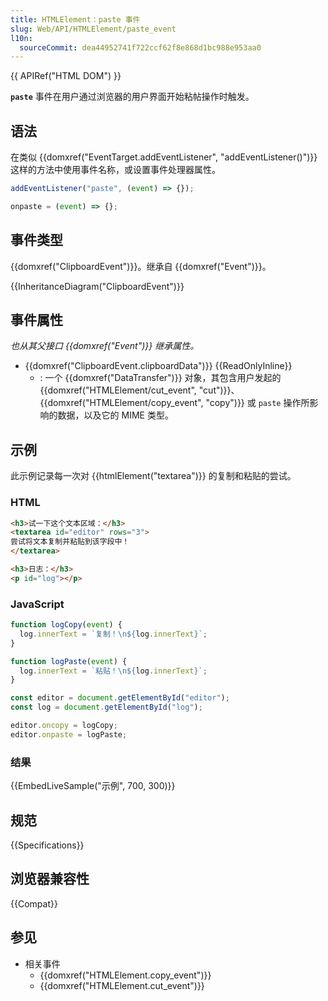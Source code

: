 ```yaml
---
title: HTMLElement：paste 事件
slug: Web/API/HTMLElement/paste_event
l10n:
  sourceCommit: dea44952741f722ccf62f8e868d1bc988e953aa0
---
```


{{ APIRef("HTML DOM") }}

**`paste`** 事件在用户通过浏览器的用户界面开始粘帖操作时触发。

## 语法

在类似 {{domxref("EventTarget.addEventListener", "addEventListener()")}} 这样的方法中使用事件名称，或设置事件处理器属性。

```js
addEventListener("paste", (event) => {});

onpaste = (event) => {};
```

## 事件类型

{{domxref("ClipboardEvent")}}。继承自 {{domxref("Event")}}。

{{InheritanceDiagram("ClipboardEvent")}}

## 事件属性

_也从其父接口 {{domxref("Event")}} 继承属性。_

- {{domxref("ClipboardEvent.clipboardData")}} {{ReadOnlyInline}}
  - : 一个 {{domxref("DataTransfer")}} 对象，其包含用户发起的 {{domxref("HTMLElement/cut_event", "cut")}}、{{domxref("HTMLElement/copy_event", "copy")}} 或 `paste` 操作所影响的数据，以及它的 MIME 类型。

## 示例

此示例记录每一次对 {{htmlElement("textarea")}} 的复制和粘贴的尝试。

### HTML

```html
<h3>试一下这个文本区域：</h3>
<textarea id="editor" rows="3">
尝试将文本复制并粘贴到该字段中！
</textarea>

<h3>日志：</h3>
<p id="log"></p>
```

### JavaScript

```js
function logCopy(event) {
  log.innerText = `复制！\n${log.innerText}`;
}

function logPaste(event) {
  log.innerText = `粘贴！\n${log.innerText}`;
}

const editor = document.getElementById("editor");
const log = document.getElementById("log");

editor.oncopy = logCopy;
editor.onpaste = logPaste;
```

### 结果

{{EmbedLiveSample("示例", 700, 300)}}

## 规范

{{Specifications}}

## 浏览器兼容性

{{Compat}}

## 参见

- 相关事件
  - {{domxref("HTMLElement.copy_event")}}
  - {{domxref("HTMLElement.cut_event")}}
